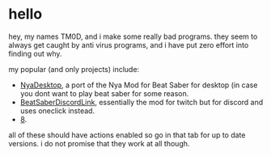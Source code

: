 # hello

hey, my names TM0D, and i make some really bad programs. they seem to always get caught by anti virus programs, and i have put zero effort into finding out why.

my popular (and only projects) include: 

 - [NyaDesktop](https://github.com/TM0D/NyaDesktop), a port of the Nya Mod for Beat Saber for desktop (in case you dont want to play beat saber for some reason.
 - [BeatSaberDiscordLink](https://github.com/TM0D/BeatSaberDiscordLink), essentially the mod for twitch but for discord and uses oneclick instead.
 - [8](https://github.com/TM0D/8).
 
 all of these should have actions enabled so go in that tab for up to date versions. i do not promise that they work at all though.
